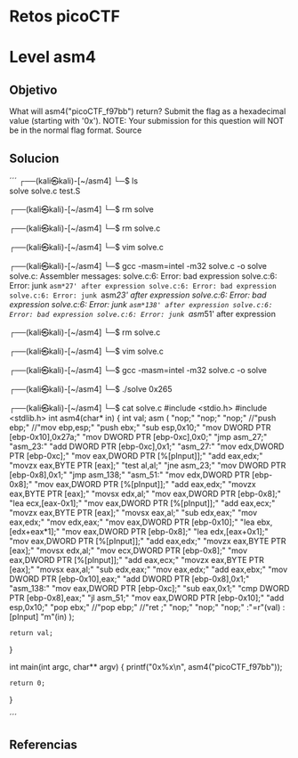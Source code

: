 # Retos picoCTF

# Level asm4

## Objetivo
What will asm4("picoCTF_f97bb") return? Submit the flag as a hexadecimal value (starting with '0x'). NOTE: Your submission for this question will NOT be in the normal flag format. Source
## Solucion
´´´
┌──(kali㉿kali)-[~/asm4]
└─$ ls    
solve  solve.c  test.S
                                                                                     
┌──(kali㉿kali)-[~/asm4]
└─$ rm solve  
                                                                                     
┌──(kali㉿kali)-[~/asm4]
└─$ rm solve.c        
                                                                                     
┌──(kali㉿kali)-[~/asm4]
└─$ vim solve.c
                                                                                     
┌──(kali㉿kali)-[~/asm4]
└─$ gcc -masm=intel -m32 solve.c -o solve   
solve.c: Assembler messages:
solve.c:6: Error: bad expression
solve.c:6: Error: junk `asm*27' after expression
solve.c:6: Error: bad expression
solve.c:6: Error: junk `asm*23' after expression
solve.c:6: Error: bad expression
solve.c:6: Error: junk `asm*138' after expression
solve.c:6: Error: bad expression
solve.c:6: Error: junk `asm*51' after expression
                                                                                     
┌──(kali㉿kali)-[~/asm4]
└─$ rm solve.c
                                                                                     
┌──(kali㉿kali)-[~/asm4]
└─$ vim solve.c
                                                                                     
┌──(kali㉿kali)-[~/asm4]
└─$ gcc -masm=intel -m32 solve.c -o solve
                                                                                     
┌──(kali㉿kali)-[~/asm4]
└─$ ./solve
0x265
                                                                                     
┌──(kali㉿kali)-[~/asm4]
└─$ cat solve.c 
#include <stdio.h>
#include <stdlib.h>
int asm4(char* in)
{
    int val;
    asm (
        "nop;"
        "nop;"
        "nop;"
        //"push   ebp;"
        //"mov    ebp,esp;"
        "push   ebx;"
        "sub    esp,0x10;"
        "mov    DWORD PTR [ebp-0x10],0x27a;"
        "mov    DWORD PTR [ebp-0xc],0x0;"
        "jmp    asm_27;"
    "asm_23:"
        "add    DWORD PTR [ebp-0xc],0x1;"
    "asm_27:"
        "mov    edx,DWORD PTR [ebp-0xc];"
        "mov    eax,DWORD PTR [%[pInput]];"
        "add    eax,edx;"
        "movzx  eax,BYTE PTR [eax];"
        "test   al,al;"
        "jne    asm_23;"
        "mov    DWORD PTR [ebp-0x8],0x1;"
        "jmp    asm_138;"
    "asm_51:"
        "mov    edx,DWORD PTR [ebp-0x8];"
        "mov    eax,DWORD PTR [%[pInput]];"
        "add    eax,edx;"
        "movzx  eax,BYTE PTR [eax];"
        "movsx  edx,al;"
        "mov    eax,DWORD PTR [ebp-0x8];"
        "lea    ecx,[eax-0x1];"
        "mov    eax,DWORD PTR [%[pInput]];"
        "add    eax,ecx;"
        "movzx  eax,BYTE PTR [eax];"
        "movsx  eax,al;"
        "sub    edx,eax;"
        "mov    eax,edx;"
        "mov    edx,eax;"
        "mov    eax,DWORD PTR [ebp-0x10];"
        "lea    ebx,[edx+eax*1];"
        "mov    eax,DWORD PTR [ebp-0x8];"
        "lea    edx,[eax+0x1];"
        "mov    eax,DWORD PTR [%[pInput]];"
        "add    eax,edx;"
        "movzx  eax,BYTE PTR [eax];"
        "movsx  edx,al;"
        "mov    ecx,DWORD PTR [ebp-0x8];"
        "mov    eax,DWORD PTR [%[pInput]];"
        "add    eax,ecx;"
        "movzx  eax,BYTE PTR [eax];"
        "movsx  eax,al;"
        "sub    edx,eax;"
        "mov    eax,edx;"
        "add    eax,ebx;"
        "mov    DWORD PTR [ebp-0x10],eax;"
        "add    DWORD PTR [ebp-0x8],0x1;"
    "asm_138:"
        "mov    eax,DWORD PTR [ebp-0xc];"
        "sub    eax,0x1;"
        "cmp    DWORD PTR [ebp-0x8],eax;"
        "jl     asm_51;"
        "mov    eax,DWORD PTR [ebp-0x10];"
        "add    esp,0x10;"
        "pop    ebx;"
        //"pop    ebp;"
        //"ret    ;"
        "nop;"
        "nop;"
        "nop;"
            :"=r"(val)
            : [pInput] "m"(in)
    );
    
    return val;
}

int main(int argc, char** argv)
{
    printf("0x%x\n", asm4("picoCTF_f97bb"));
    
    return 0;
}
        
´´´

## Referencias


